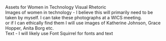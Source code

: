 Assets for Women in Technology Visual Rhetoric  
Images of women in technology - I believe this will primarily need to be taken by myself. I can take these photographs at a WICS meeting.  
or if I can ethically find them I will use images of Katherine Johnson, Grace Hopper, Anita Borg etc.  
Text - I will likely use Font Squirrel for fonts and text
